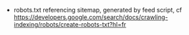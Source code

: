 -   robots.txt referencing sitemap, generated by feed script, cf https://developers.google.com/search/docs/crawling-indexing/robots/create-robots-txt?hl=fr

